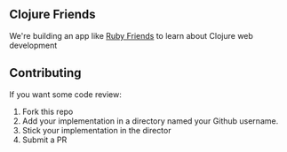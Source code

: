 ## Clojure Friends

We're building an app like [Ruby Friends](http://rubyfriends.com/)
to learn about Clojure web development

## Contributing

If you want some code review:

1. Fork this repo
2. Add your implementation in a directory named your Github username.
3. Stick your implementation in the director
4. Submit a PR
